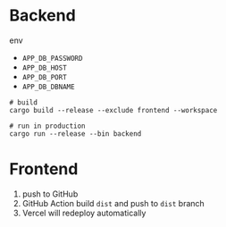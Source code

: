 # Backend

env
* `APP_DB_PASSWORD`
* `APP_DB_HOST`
* `APP_DB_PORT`
* `APP_DB_DBNAME`

```shell
# build
cargo build --release --exclude frontend --workspace

# run in production
cargo run --release --bin backend
```

# Frontend
1. push to GitHub
2. GitHub Action build `dist` and push to `dist` branch
3. Vercel will redeploy automatically
